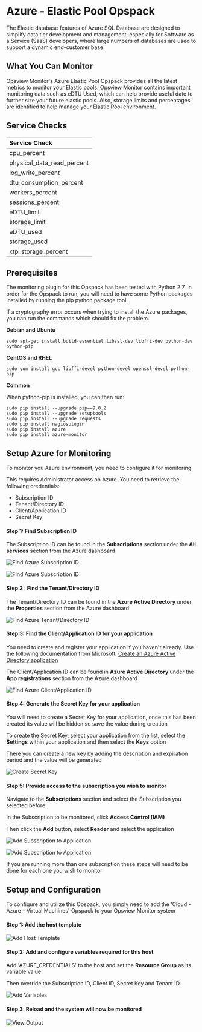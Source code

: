 
# Azure - Elastic Pool Opspack

The Elastic database features of Azure SQL Database are designed to simplify data tier development and management, especially for Software as a Service (SaaS) developers, where large numbers of databases are used to support a dynamic end-customer base.

## What You Can Monitor

Opsview Monitor's Azure Elastic Pool Opspack provides all the latest metrics to monitor your Elastic pools. Opsview Monitor contains important monitoring data such as eDTU Used, which can help provide useful date to further size your future elastic pools. Also, storage limits and percentages are identified to help manage your Elastic Pool environment.


## Service Checks

| Service Check |
|:------------- |
| cpu_percent
|physical_data_read_percent
|log_write_percent
|dtu_consumption_percent
|workers_percent
|sessions_percent
|eDTU_limit
|storage_limit
|eDTU_used
|storage_used
|xtp_storage_percent

## Prerequisites

The monitoring plugin for this Opspack has been tested with Python 2.7. In order for the Opspack to run, you will need to have some Python packages installed by running the pip python package tool.

If a cryptography error occurs when trying to install the Azure packages, you can run the commands which should fix the problem.

**Debian and Ubuntu**

```sudo apt-get install build-essential libssl-dev libffi-dev python-dev python-pip```

**CentOS and RHEL**

```sudo yum install gcc libffi-devel python-devel openssl-devel python-pip```

**Common**

When python-pip is installed, you can then run:
```
sudo pip install --upgrade pip==9.0.2
sudo pip install --upgrade setuptools
sudo pip install --upgrade requests
sudo pip install nagiosplugin
sudo pip install azure
sudo pip install azure-monitor
```

## Setup Azure for Monitoring

To monitor you Azure environment, you need to configure it for monitoring

This requires Administrator access on Azure. You need to retrieve the following credentials:

* Subscription ID
* Tenant/Directory ID
* Client/Application ID
* Secret Key

#### Step 1: Find Subscription ID

The Subscription ID can be found in the **Subscriptions** section under the **All services** section from the Azure dashboard

![Find Azure Subscription ID](/docs/img/azure_find_subscription_id_1.jpg?raw=true)

![Find Azure Subscription ID](/docs/img/azure_find_subscription_id_2.jpg?raw=true)

#### Step 2 : Find the Tenant/Directory ID

The Tenant/Directory ID can be found in the **Azure Active Directory** under the **Properties** section from the Azure dashboard

![Find Azure Tenant/Directory ID](/docs/img/azure_find_directory_id.png?raw=true)

#### Step 3: Find the Client/Application ID for your application

You need to create and register your application if you haven't already. Use the following documentation from Microsoft: [Create an Azure Active Directory application](
https://docs.microsoft.com/en-us/azure/azure-resource-manager/resource-group-create-service-principal-portal#create-an-azure-active-directory-application)

The Client/Application ID can be found in **Azure Active Directory** under the **App registrations** section from the Azure dashboard

![Find Azure Client/Application ID](/docs/img/azure_find_application_id.png?raw=true)

#### Step 4: Generate the Secret Key for your application

You will need to create a Secret Key for your application, once this has been created its value will be hidden so save the value during creation

To create the Secret Key, select your application from the list, select the **Settings** within your application and then select the **Keys** option

There you can create a new key by adding the description and expiration period and the value will be generated

![Create Secret Key](/docs/img/azure_create_secret_key.png?raw=true)

#### Step 5: Provide access to the subscription you wish to monitor

Navigate to the **Subscriptions** section and select the Subscription you selected before

In the Subscription to be monitored, click **Access Control (IAM)**

Then click the **Add** button, select **Reader** and select the application

![Add Subscription to Application](/docs/img/azure_add_subscription_1.png?raw=true)

![Add Subscription to Application](/docs/img/azure_add_subscription_2.png?raw=true)

If you are running more than one subscription these steps will need to be done for each one you wish to monitor

## Setup and Configuration

To configure and utilize this Opspack, you simply need to add the 'Cloud - Azure - Virtual Machines' Opspack to your Opsview Monitor system

#### Step 1: Add the host template

![Add Host Template](/docs/img/host-template.png?raw=true)

#### Step 2: Add and configure variables required for this host

Add 'AZURE_CREDENTIALS' to the host and set the **Resource Group** as its variable value

Then override the Subscription ID, Client ID, Secret Key and Tenant ID

![Add Variables](/docs/img/variable.png?raw=true)

#### Step 3: Reload and the system will now be monitored

![View Output](/docs/img/output.png?raw=true)
